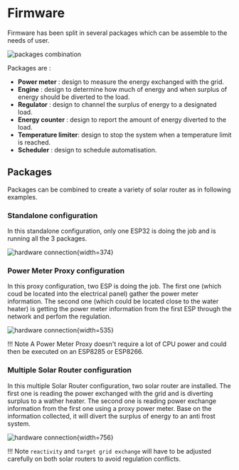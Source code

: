 # Firmware

Firmware has been split in several packages which can be assemble to the needs of user.

![packages combination](images/packages.drawio.png)

Packages are :

* **Power meter** : design to measure the energy exchanged with the grid.
* **Engine** : design to determine how much of energy and when surplus of energy should be diverted to the load.
* **Regulator** : design to channel the surplus of energy to a designated load.
* **Energy counter** : design to report the amount of energy diverted to the load.
* **Temperature limiter**: design to stop the system when a temperature limit is reached.
* **Scheduler** : design to schedule automatisation.

## Packages

Packages can be combined to create a variety of solar router as in following examples.


### Standalone configuration

In this standalone configuration, only one ESP32 is doing the job and is running all the 3 packages.

![hardware connection](images/standalone.drawio.png){width=374}

### Power Meter Proxy configuration

In this proxy configuration, two ESP is doing the job. The first one (which coud be located into the electrical panel) gather the power meter information. The second one (which could be located close to the water heater) is getting the power meter information from the first ESP through the network and perfom the regulation.

![hardware connection](images/with_proxy.drawio.png){width=535}

!!! Note
    A Power Meter Proxy doesn't require a lot of CPU power and could then be executed on an ESP8285 or ESP8266.

### Multiple Solar Router configuration

In this multiple Solar Router configuration, two solar router are installed. The first one is reading the power exchanged with the grid and is diverting surplus to a wather heater. The second one is reading power exchange information from the first one using a proxy power meter. Base on the information collected, it will divert the surplus of energy to an anti frost system.

![hardware connection](images/multiple_routers.drawio.png){width=756}

!!! Note
    `reactivity` and `target grid exchange` will have to be adjusted carefully on both solar routers to avoid regulation conflicts.
